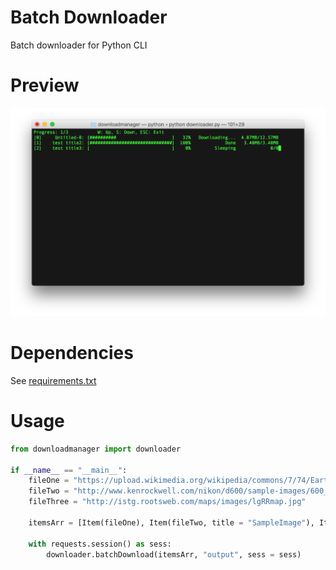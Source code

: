 # Batch Downloader
Batch downloader for Python CLI

# Preview
![preview](/images/preview_01.png)

# Dependencies
See [requirements.txt](https://github.com/crowjdh/downloadmanager/blob/master/requirements.txt)

# Usage
```Python
from downloadmanager import downloader

if __name__ == "__main__":
	fileOne = "https://upload.wikimedia.org/wikipedia/commons/7/74/Earth_poster_large.jpg"
	fileTwo = "http://www.kenrockwell.com/nikon/d600/sample-images/600_0985.JPG"
	fileThree = "http://istg.rootsweb.com/maps/images/lgRRmap.jpg"
  
	itemsArr = [Item(fileOne), Item(fileTwo, title = "SampleImage"), Item(fileThree)]

	with requests.session() as sess:
		downloader.batchDownload(itemsArr, "output", sess = sess)
```
